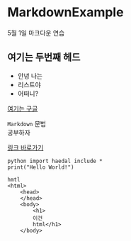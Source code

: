 # MarkdownExample
5월 1일 마크다운 연습

## 여기는 두번째 헤드
* 안녕 나는
* 리스트야
* 어떠니?

[여기는 구글](https://www.google.com/)

`Markdown` 문법  
공부하자  

[링크 바로가기](https://gist.github.com/ihoneymon/652be052a0727ad59601)

```   
python import haedal include *
print("Hello World!")
```

```
hmtl
<html>
    <head>
    </head>
    <body>
        <h1>
        이건
        html</h1>
    </body>
 ```    